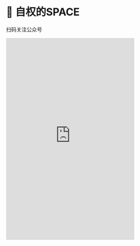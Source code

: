 # 📒 自权的SPACE


扫码关注公众号


<iframe src="https://selfbalancing.github.io/homepage/" width="350" height="550" frameborder="0" allowfullscreen></iframe>

